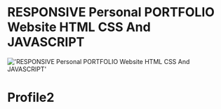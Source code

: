 # RESPONSIVE Personal PORTFOLIO Website HTML CSS And JAVASCRIPT

!['RESPONSIVE Personal PORTFOLIO Website HTML CSS And JAVASCRIPT'](https://raw.githubusercontent.com/ziddahedem/portfolio3/master/Screenshot.png "RESPONSIVE Personal PORTFOLIO Website HTML CSS And JAVASCRIPT")
# Profile2
